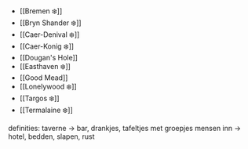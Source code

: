 - [[Bremen ❄️]]
- [[Bryn Shander ❄️]]
- [[Caer-Denival ❄️]]
- [[Caer-Konig ❄️]]
- [[Dougan's Hole]]
- [[Easthaven ❄️]]
- [[Good Mead]]
- [[Lonelywood ❄️]]
- [[Targos ❄️]]
- [[Termalaine ❄️]]

definities:
taverne -> bar, drankjes, tafeltjes met groepjes mensen
inn -> hotel, bedden, slapen, rust